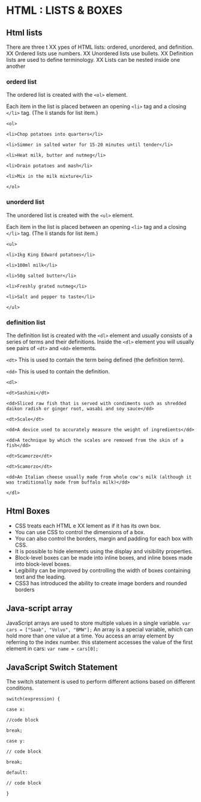 # HTML : LISTS & BOXES

## Html lists

There are three t XX ypes of HTML lists: ordered,
unordered, and definition.
XX Ordered lists use numbers.
XX Unordered lists use bullets.
XX Definition lists are used to define terminology.
XX Lists can be nested inside one another

### orderd list

The ordered list is created with
the ```<ol>``` element.

Each item in the list is placed
between an opening ```<li>``` tag
and a closing ```</li>``` tag. (The li
stands for list item.)

```<ol>```

```<li>Chop potatoes into quarters</li>```

```<li>Simmer in salted water for 15-20 minutes until tender</li>```

```<li>Heat milk, butter and nutmeg</li>```

```<li>Drain potatoes and mash</li>```

```<li>Mix in the milk mixture</li>```

```</ol>```

### unorderd list

The unordered list is created
with the ```<ul>``` element.

Each item in the list is placed
between an opening ```<li>``` tag
and a closing ```</li>``` tag. (The li
stands for list item.)

```<ul>```

```<li>1kg King Edward potatoes</li>```

```<li>100ml milk</li>```

```<li>50g salted butter</li>```

```<li>Freshly grated nutmeg</li>```

```<li>Salt and pepper to taste</li>```

```</ul>```

### definition list

The definition list is created with
the ```<dl>``` element and usually
consists of a series of terms and
their definitions.
Inside the ```<dl>``` element you will
usually see pairs of ```<dt>``` and
```<dd>``` elements.

```<dt>```
This is used to contain the term
being defined (the definition
term).

```<dd>```
This is used to contain the
definition.

```<dl>```

```<dt>Sashimi</dt>```

```<dd>Sliced raw fish that is served with condiments such as shredded daikon radish or ginger root, wasabi and soy sauce</dd>```

```<dt>Scale</dt>```

```<dd>A device used to accurately measure the weight of ingredients</dd>```

```<dd>A technique by which the scales are removed from the skin of a fish</dd>```

```<dt>Scamorze</dt>```

```<dt>Scamorzo</dt>```

```<dd>An Italian cheese usually made from whole cow's milk (although it was traditionally made from buffalo milk)</dd>```

```</dl>```

## Html Boxes

* CSS treats each HTML e XX lement as if it has its own box.
* You can use CSS to control the dimensions of a box.
* You can also control the borders, margin and padding for each box with CSS.
* It is possible to hide elements using the display and visibility properties.
* Block-level boxes can be made into inline boxes, and inline boxes made into block-level boxes.
* Legibility can be improved by controlling the width of boxes containing text and the leading.
* CSS3 has introduced the ability to create image borders and rounded borders

## Java-script array 

JavaScript arrays are used to store multiple values in a single variable.
```var cars = ["Saab", "Volvo", "BMW"];```
An array is a special variable, which can hold more than one value at a time.
You access an array element by referring to the index number.
this statement accesses the value of the first element in cars:
```var name = cars[0];```

## JavaScript Switch Statement

The switch statement is used to perform different actions based on different conditions.

```switch(expression) {```

```case x:```

```//code block```

```break;```

```case y:```

```// code block```

```break;```

```default:```

 ```// code block```

```}```


